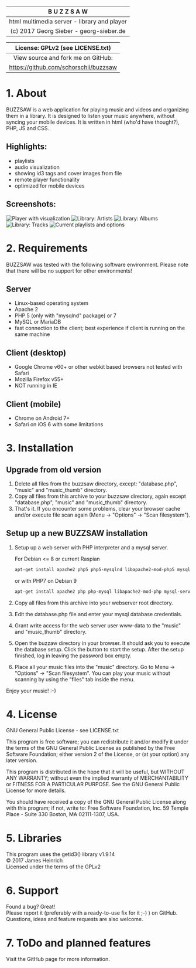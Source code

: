 |                B U Z Z S A W                |
|:-------------------------------------------:|
| html multimedia server - library and player |
|   (c) 2017 Georg Sieber - georg-sieber.de   |

| License: GPLv2 (see LICENSE.txt)            |
|:-------------------------------------------:|
| View source and fork me on GitHub:          |
| https://github.com/schorschii/buzzsaw       |


# 1. About
BUZZSAW is a web application for playing music and videos and
organizing them in a library. It is designed to listen your music
anywhere, without syncing your mobile devices. It is written in
html (who'd have thought?), PHP, JS and CSS.

## Highlights:
  - playlists
  - audio visualization
  - showing id3 tags and cover images from file
  - remote player functionality
  - optimized for mobile devices

## Screenshots:
![Player with visualization](https://raw.githubusercontent.com/schorschii/buzzsaw/master/img/screenshot/1_player.png)
![Library: Artists](https://raw.githubusercontent.com/schorschii/buzzsaw/master/img/screenshot/2_artists.png)
![Library: Albums](https://raw.githubusercontent.com/schorschii/buzzsaw/master/img/screenshot/3_albums.png)
![Library: Tracks](https://raw.githubusercontent.com/schorschii/buzzsaw/master/img/screenshot/4_tracks.png)
![Current playlists and options](https://raw.githubusercontent.com/schorschii/buzzsaw/master/img/screenshot/5_current.png)


# 2. Requirements
BUZZSAW was tested with the following software environment. Please
note that there will be no support for other environments!

## Server
  - Linux-based operating system
  - Apache 2
  - PHP 5 (only with "mysqlnd" package) or 7
  - MySQL or MariaDB
  - fast connection to the client;
    best experience if client is running on the same machine

## Client (desktop)
  - Google Chrome v60+
    or other webkit based browsers
	not tested with Safari
  - Mozilla Firefox v55+
  - NOT running in IE

## Client (mobile)
  - Chrome on Android 7+
  - Safari on iOS 6
    with some limitations


# 3. Installation

## Upgrade from old version
1. Delete all files from the buzzsaw directory, except: "database.php", "music" and "music_thumb" directory.
2. Copy all files from this archive to your buzzsaw directory, again except "database.php", "music" and "music_thumb" directory.
3. That's it. If you encounter some problems, clear your browser cache and/or execute file scan again (Menu -> "Options" -> "Scan filesystem").

## Setup up a new BUZZSAW installation
1. Setup up a web server with PHP interpreter and a mysql server.

   For Debian <= 8 or current Raspian
   ```bash
   apt-get install apache2 php5 php5-mysqlnd libapache2-mod-php5 mysql-server
   ```

   or with PHP7 on Debian 9
   ```bash
   apt-get install apache2 php php-mysql libapache2-mod-php mysql-server
   ```

2. Copy all files from this archive into your webserver root directory.
3. Edit the database.php file and enter your mysql database credentials.
4. Grant write access for the web server user www-data to the "music" and "music_thumb" directory.
5. Open the buzzaw directory in your browser. It should ask you to execute the database setup. Click the button to start the setup. After the setup finished, log in leaving the password box empty.
6. Place all your music files into the "music" directory. Go to Menu -> "Options" -> "Scan filesystem". You can play your music without scanning by using the "files" tab inside the menu.

Enjoy your music! :-)


# 4. License
GNU General Public License - see LICENSE.txt

This program is free software; you can redistribute it and/or
modify it under the terms of the GNU General Public License
as published by the Free Software Foundation; either version 2
of the License, or (at your option) any later version.

This program is distributed in the hope that it will be useful,
but WITHOUT ANY WARRANTY; without even the implied warranty of
MERCHANTABILITY or FITNESS FOR A PARTICULAR PURPOSE.  See the
GNU General Public License for more details.

You should have received a copy of the GNU General Public License
along with this program; if not, write to:
Free Software Foundation, Inc.
59 Temple Place - Suite 330
Boston, MA  02111-1307, USA.


# 5. Libraries
This program uses the getid3() library v1.9.14  
© 2017 James Heinrich  
Licensed under the terms of the GPLv2


# 6. Support
Found a bug? Great!  
Please report it (preferably with a ready-to-use fix for it ;-) ) on GitHub.
Questions, ideas and feature requests are also welcome.


# 7. ToDo and planned features
Visit the GitHub page for more information.
